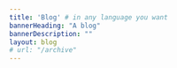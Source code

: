```yaml
---
title: 'Blog' # in any language you want
bannerHeading: "A blog"
bannerDescription: ""
layout: blog
# url: "/archive"
---
```

 